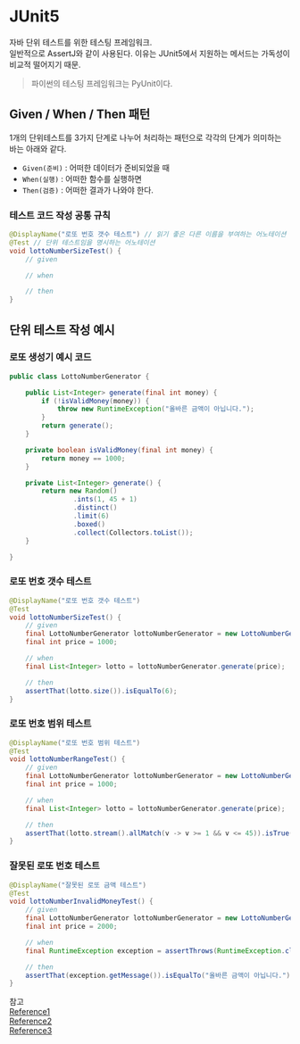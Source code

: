 # JUnit5
자바 단위 테스트를 위한 테스팅 프레임워크.  
일반적으로 AssertJ와 같이 사용된다. 이유는 JUnit5에서 지원하는 메서드는 가독성이 비교적 떨어지기 때문.

> 파이썬의 테스팅 프레임워크는 PyUnit이다.

## Given / When / Then 패턴
1개의 단위테스트를 3가지 단계로 나누어 처리하는 패턴으로 각각의 단계가 의미하는 바는 아래와 같다.
- `Given(준비)` : 어떠한 데이터가 준비되었을 때
- `When(실행)` : 어떠한 함수를 실행하면
- `Then(검증)` : 어떠한 결과가 나와야 한다.

### 테스트 코드 작성 공통 규칙
``` java
@DisplayName("로또 번호 갯수 테스트") // 읽기 좋은 다른 이름을 부여하는 어노테이션
@Test // 단위 테스트임을 명시하는 어노테이션
void lottoNumberSizeTest() {
    // given

    // when

    // then
}
```

## 단위 테스트 작성 예시
### 로또 생성기 예시 코드
``` java
public class LottoNumberGenerator {

    public List<Integer> generate(final int money) {
        if (!isValidMoney(money)) {
            throw new RuntimeException("올바른 금액이 아닙니다.");
        }
        return generate();
    }

    private boolean isValidMoney(final int money) {
        return money == 1000;
    }

    private List<Integer> generate() {
        return new Random()
                .ints(1, 45 + 1)
                .distinct()
                .limit(6)
                .boxed()
                .collect(Collectors.toList());
    }

}
```

### 로또 번호 갯수 테스트
```java
@DisplayName("로또 번호 갯수 테스트")
@Test
void lottoNumberSizeTest() {
    // given
    final LottoNumberGenerator lottoNumberGenerator = new LottoNumberGenerator();
    final int price = 1000;

    // when
    final List<Integer> lotto = lottoNumberGenerator.generate(price);

    // then
    assertThat(lotto.size()).isEqualTo(6); 
}
```

### 로또 번호 범위 테스트
``` java
@DisplayName("로또 번호 범위 테스트")
@Test
void lottoNumberRangeTest() {
    // given
    final LottoNumberGenerator lottoNumberGenerator = new LottoNumberGenerator();
    final int price = 1000;

    // when
    final List<Integer> lotto = lottoNumberGenerator.generate(price);

    // then
    assertThat(lotto.stream().allMatch(v -> v >= 1 && v <= 45)).isTrue();
}
```

### 잘못된 로또 번호 테스트
``` java
@DisplayName("잘못된 로또 금액 테스트")
@Test
void lottoNumberInvalidMoneyTest() {
    // given
    final LottoNumberGenerator lottoNumberGenerator = new LottoNumberGenerator();
    final int price = 2000;

    // when
    final RuntimeException exception = assertThrows(RuntimeException.class, () -> lottoNumberGenerator.generate(price));

    // then
    assertThat(exception.getMessage()).isEqualTo("올바른 금액이 아닙니다.");
}
```

참고  
[Reference1](https://mangkyu.tistory.com/144)  
[Reference2](https://www.daleseo.com/assertj/)  
[Reference3](https://jiwondev.tistory.com/186)
